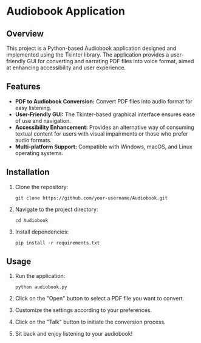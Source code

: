 # Audiobook Application

## Overview

This project is a Python-based Audiobook application designed and implemented using the Tkinter library. The application provides a user-friendly GUI for converting and narrating PDF files into voice format, aimed at enhancing accessibility and user experience.

## Features

- **PDF to Audiobook Conversion:** Convert PDF files into audio format for easy listening.
- **User-Friendly GUI:** The Tkinter-based graphical interface ensures ease of use and navigation.
- **Accessibility Enhancement:** Provides an alternative way of consuming textual content for users with visual impairments or those who prefer audio formats.
- **Multi-platform Support:** Compatible with Windows, macOS, and Linux operating systems.

## Installation

1. Clone the repository:

   ```
   git clone https://github.com/your-username/Audiobook.git
   ```

2. Navigate to the project directory:

   ```
   cd Audiobook
   ```

3. Install dependencies:

   ```
   pip install -r requirements.txt
   ```

## Usage

1. Run the application:

   ```
   python audiobook.py
   ```

2. Click on the "Open" button to select a PDF file you want to convert.

3. Customize the settings according to your preferences.

4. Click on the "Talk" button to initiate the conversion process.

5. Sit back and enjoy listening to your audiobook!

